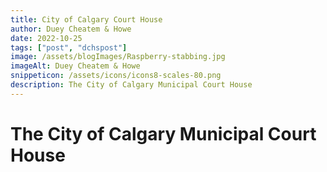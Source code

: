 ```yaml
---
title: City of Calgary Court House
author: Duey Cheatem & Howe
date: 2022-10-25
tags: ["post", "dchspost"]
image: /assets/blogImages/Raspberry-stabbing.jpg
imageAlt: Duey Cheatem & Howe
snippeticon: /assets/icons/icons8-scales-80.png
description: The City of Calgary Municipal Court House
---
```


  # The City of Calgary Municipal Court House